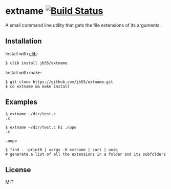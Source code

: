 # extname [![Build Status](https://secure.travis-ci.org/jb55/extname.c.png?branch=master)](https://travis-ci.org/jb55/extname.c)

A small command line utility that gets the file extensions of its arguments.

## Installation

  Install with [clib](https://github.com/clibs/clib):

    $ clib install jb55/extname

  Install with make:

    $ git clone https://github.com/jb55/extname.git
    $ cd extname && make install

## Examples

```
$ extname ~/dir/test.c
.c
```

```
$ extname ~/dir/test.c hi .nope
.c

.nope
```

```
$ find . -print0 | xargs -0 extname | sort | uniq
# generate a list of all the extensions in a folder and its subfolders
```

## License

  MIT


